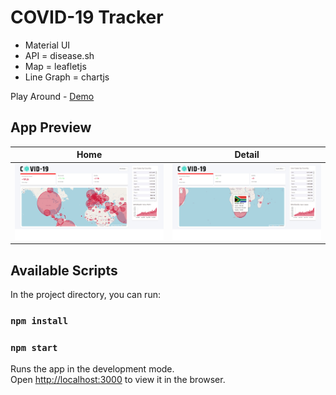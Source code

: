 # COVID-19 Tracker

* Material UI
* API = disease.sh
* Map = leafletjs
* Line Graph = chartjs

Play Around - [Demo](https://covid-19-tracker-15f42.web.app/)

## App Preview

| Home | Detail |
| ---- | ------ |
![COVID Screenshot](/screenshot/1.png) | ![COVID Screenshot](/screenshot/2.png)


## Available Scripts

In the project directory, you can run:

### `npm install`
### `npm start`

Runs the app in the development mode.<br />
Open [http://localhost:3000](http://localhost:3000) to view it in the browser.
